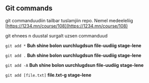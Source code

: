 ## Git commands
git commanduudiin tailbar tuslamjiin repo. Nemel medeeleliig [https://1234.mn/course/108](https://1234.mn/course/108)

git ehnees n duustal surgalt uzsen commanduud

`git add *` **Buh shine bolon uurchlugdsun file-uudiig stage-lene**

`git add .` **Buh shine bolon uurchlugdsun file-uudiig stage-lene**

`git add -A` **Buh shine bolon uurchlugdsun file-uudiig stage-lene**

`git add [file.txt]` **file.txt-g stage-lene**

